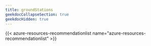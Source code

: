 ```yaml
---
title: groundStations
geekdocCollapseSection: true
geekdocHidden: true
---
```


{{< azure-resources-recommendationlist name="azure-resources-recommendationlist" >}}

